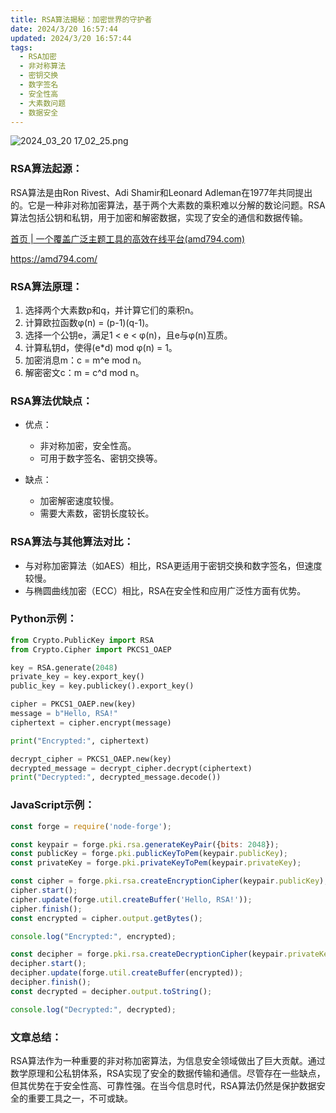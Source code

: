 ```yaml
---
title: RSA算法揭秘：加密世界的守护者
date: 2024/3/20 16:57:44
updated: 2024/3/20 16:57:44
tags:
  - RSA加密
  - 非对称算法
  - 密钥交换
  - 数字签名
  - 安全性高
  - 大素数问题
  - 数据安全
---
```



<img src="https://static.amd794.com/blog/images/2024_03_20 17_02_25.png@blog" title="2024_03_20 17_02_25.png" alt="2024_03_20 17_02_25.png"/>

### RSA算法起源：

RSA算法是由Ron Rivest、Adi Shamir和Leonard
Adleman在1977年共同提出的。它是一种非对称加密算法，基于两个大素数的乘积难以分解的数论问题。RSA算法包括公钥和私钥，用于加密和解密数据，实现了安全的通信和数据传输。

[首页 | 一个覆盖广泛主题工具的高效在线平台(amd794.com)](https://amd794.com/)

https://amd794.com/

### RSA算法原理：

1. 选择两个大素数p和q，并计算它们的乘积n。
2. 计算欧拉函数φ(n) = (p-1)(q-1)。
3. 选择一个公钥e，满足1 < e < φ(n)，且e与φ(n)互质。
4. 计算私钥d，使得(e*d) mod φ(n) = 1。
5. 加密消息m：c = m^e mod n。
6. 解密密文c：m = c^d mod n。

### RSA算法优缺点：

- 优点：

    - 非对称加密，安全性高。
    - 可用于数字签名、密钥交换等。

- 缺点：

    - 加密解密速度较慢。
    - 需要大素数，密钥长度较长。

### RSA算法与其他算法对比：

- 与对称加密算法（如AES）相比，RSA更适用于密钥交换和数字签名，但速度较慢。
- 与椭圆曲线加密（ECC）相比，RSA在安全性和应用广泛性方面有优势。

### Python示例：

```python
from Crypto.PublicKey import RSA
from Crypto.Cipher import PKCS1_OAEP

key = RSA.generate(2048)
private_key = key.export_key()
public_key = key.publickey().export_key()

cipher = PKCS1_OAEP.new(key)
message = b"Hello, RSA!"
ciphertext = cipher.encrypt(message)

print("Encrypted:", ciphertext)

decrypt_cipher = PKCS1_OAEP.new(key)
decrypted_message = decrypt_cipher.decrypt(ciphertext)
print("Decrypted:", decrypted_message.decode())
```

### JavaScript示例：

```javascript
const forge = require('node-forge');

const keypair = forge.pki.rsa.generateKeyPair({bits: 2048});
const publicKey = forge.pki.publicKeyToPem(keypair.publicKey);
const privateKey = forge.pki.privateKeyToPem(keypair.privateKey);

const cipher = forge.pki.rsa.createEncryptionCipher(keypair.publicKey);
cipher.start();
cipher.update(forge.util.createBuffer('Hello, RSA!'));
cipher.finish();
const encrypted = cipher.output.getBytes();

console.log("Encrypted:", encrypted);

const decipher = forge.pki.rsa.createDecryptionCipher(keypair.privateKey);
decipher.start();
decipher.update(forge.util.createBuffer(encrypted));
decipher.finish();
const decrypted = decipher.output.toString();

console.log("Decrypted:", decrypted);
```

### 文章总结：

RSA算法作为一种重要的非对称加密算法，为信息安全领域做出了巨大贡献。通过数学原理和公私钥体系，RSA实现了安全的数据传输和通信。尽管存在一些缺点，但其优势在于安全性高、可靠性强。在当今信息时代，RSA算法仍然是保护数据安全的重要工具之一，不可或缺。